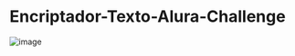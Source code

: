 # Encriptador-Texto-Alura-Challenge
![image](https://user-images.githubusercontent.com/123501294/215875155-6c4cbf99-7376-44ca-98f3-d6493f34a192.png)
